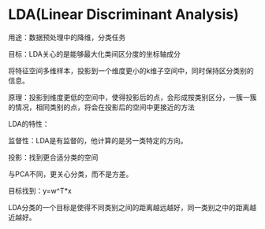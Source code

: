 # LDA(Linear Discriminant Analysis)

用途：数据预处理中的降维，分类任务

目标：LDA关心的是能够最大化类间区分度的坐标轴成分

将特征空间多维样本，投影到一个维度更小的k维子空间中，同时保持区分类别的信息。

原理：投影到维度更低的空间中，使得投影后的点，会形成按类别区分，一簇一簇的情况，相同类别的点，将会在投影后的空间中更接近的方法

LDA的特性：

监督性：LDA是有监督的，他计算的是另一类特定的方向。

投影：找到更合适分类的空间

与PCA不同，更关心分类，而不是方差。

目标找到：y=w^T*x

LDA分类的一个目标是使得不同类别之间的距离越远越好，同一类别之中的距离越近越好。




